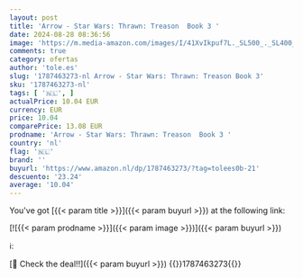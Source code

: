 ```yaml
---
layout: post
title: 'Arrow - Star Wars: Thrawn: Treason  Book 3 '
date: 2024-08-28 08:36:56
image: 'https://m.media-amazon.com/images/I/41XvIkpuf7L._SL500_._SL400_.jpg'
comments: true
category: ofertas
author: 'tole.es'
slug: '1787463273-nl Arrow - Star Wars: Thrawn: Treason Book 3'
sku: '1787463273-nl'
tags: [ '🇳🇱', ]
actualPrice: 10.04 EUR
currency: EUR
price: 10.04
comparePrice: 13.08 EUR
prodname: 'Arrow - Star Wars: Thrawn: Treason  Book 3 '
country: 'nl'
flag: '🇳🇱'
brand: ''
buyurl: 'https://www.amazon.nl/dp/1787463273/?tag=tolees0b-21'
descuento: '23.24'
average: '10.04'
---
```


You've got [{{< param title >}}]({{< param buyurl >}}) at the following link:

[![{{< param prodname >}}]({{< param image >}})]({{< param buyurl >}})

ℹ️:


[🛒 Check the deal!!]({{< param buyurl >}})
{{<world>}}1787463273{{</world>}}
